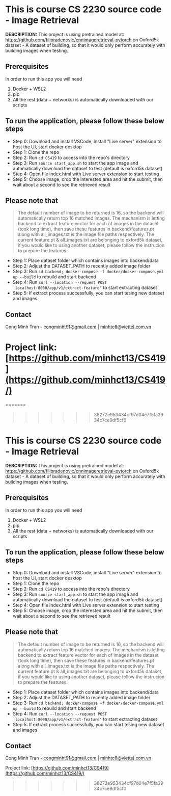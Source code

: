 # This is course CS 2230 source code - Image Retrieval

**DESCRIPTION:** This project is using pretrained model at: https://github.com/filipradenovic/cnnimageretrieval-pytorch on Oxford5k dataset - A dataset of building, so that it would only perform accurately with building images when testing.

## Prerequisites
In order to run this app you will need

1. Docker + WSL2
1. pip
1. All the rest (data + networks) is automatically downloaded with our scripts


## To run the application, please follow these below steps

- Step 0: Download and install VSCode, install "Live server" extension to host the UI, start docker desktop
- Step 1: Clone the repo
- Step 2: Run ```cd CS419``` to access into the repo's directory
- Step 3: Run ```source start_app.sh``` to start the app image and automatically download the dataset to test (default is oxford5k dataset)
- Step 4: Open file index.html with Live server extension to start testing
- Step 5: Choose image, crop the interested area and hit the submit, then wait about a second to see the retrieved result

## Please note that

> The default number of image to be returned is 16, so the backend will automatically return top 16 matched images. The mechanism is letting backend to extract feature vector for each of images in the dataset (took long time), then save these features in backend/features.pt along with all_images.txt is the image file paths respectively. The current feature.pt & all_images.txt are belonging to oxford5k dataset, if you would like to using another dataset, please follow the instrucion to prepare the features:

- Step 1: Place dataset folder which contains images into backend/data
- Step 2: Adjust the DATASET_PATH to recently added image folder
- Step 3: Run ```cd backend; docker-compose -f docker/docker-compose.yml up --build``` to rebuild and start backend
- Step 4: Run ```curl --location --request POST 'localhost:8000/app/v1/extract-feature'``` to start extracting dataset
- Step 5: If extract process successfully, you can start tesing new dataset and images

## Contact

Cong Minh Tran - congminht91@gmail.com | minhtc6@viettel.com.vn

Project link: [https://github.com/minhct13/CS419](https://github.com/minhct13/CS419/)
=======
=======
>>>>>>> 38272e953434cf97d04e7f5fa3934c7ce9df5cf0
# This is course CS  2230 source code - Image Retrieval

**DESCRIPTION:** This project is using pretrained model at: https://github.com/filipradenovic/cnnimageretrieval-pytorch on Oxford5k dataset - A dataset of building, so that it would only perform accurately with building images when testing.

## Prerequisites
In order to run this app you will need

1. Docker + WSL2
1. pip
1. All the rest (data + networks) is automatically downloaded with our scripts


## To run the application, please follow these below steps

- Step 0: Download and install VSCode, install "Live server" extension to host the UI, start docker desktop
- Step 1: Clone the repo
- Step 2: Run ```cd CS419``` to access into the repo's directory
- Step 3: Run ```source start_app.sh``` to start the app image and automatically download the dataset to test (default is oxford5k dataset)
- Step 4: Open file index.html with Live server extension to start testing
- Step 5: Choose image, crop the interested area and hit the submit, then wait about a second to see the retrieved result

## Please note that

> The default number of image to be returned is 16, so the backend will automatically return top 16 matched images. The mechanism is letting backend to extract feature vector for each of images in the dataset (took long time), then save these features in backend/features.pt along with all_images.txt is the image file paths respectively. The current feature.pt & all_images.txt are belonging to oxford5k dataset, if you would like to using another dataset, please follow the instrucion to prepare the features:

- Step 1: Place dataset folder which contains images into backend/data
- Step 2: Adjust the DATASET_PATH to recently added image folder
- Step 3: Run ```cd backend; docker-compose -f docker/docker-compose.yml up --build``` to rebuild and start backend
- Step 4: Run ```curl --location --request POST 'localhost:8000/app/v1/extract-feature'``` to start extracting dataset
- Step 5: If extract process successfully, you can start tesing new dataset and images

## Contact

Cong Minh Tran - congminht91@gmail.com | minhtc6@viettel.com.vn

Project link: [https://github.com/minhct13/CS419](https://github.com/minhct13/CS419/)
>>>>>>> 38272e953434cf97d04e7f5fa3934c7ce9df5cf0
